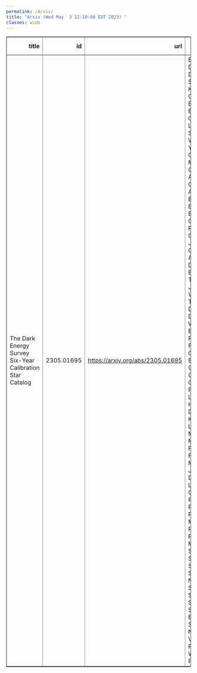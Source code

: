 ```yaml
---
permalink: /Arxiv/
title: "Arxiv (Wed May  3 22:10:08 EDT 2023) "
classes: wide
---
```

<table border="1" class="dataframe">
  <thead>
    <tr style="text-align: right;">
      <th>title</th>
      <th>id</th>
      <th>url</th>
      <th>authors</th>
      <th>Local Authors</th>
    </tr>
  </thead>
  <tbody>
    <tr>
      <td>The Dark Energy Survey Six-Year Calibration Star Catalog</td>
      <td>2305.01695</td>
      <td><a href="https://arxiv.org/abs/2305.01695" target="_blank">https://arxiv.org/abs/2305.01695</a></td>
      <td>E. S. Rykoff, D. L. Tucker, D. L. Burke, S. S. Allam, K. Bechtol, G. M. Bernstein, D. Brout, R. A. Gruendl, J. Lasker, J. A. Smith, W. C. Wester, B. Yanny, T. M. C. Abbott, M. Aguena, O. Alves, F. Andrade-Oliveira, J. Annis, D. Bacon, E. Bertin, D. Brooks, A. Carnero Rosell, J. Carretero, F. J. Castander, A. Choi, L. N. Da Costa, M. E. S. Pereira, T. M. Davis, J. De Vicente, H. T. Diehl, P. Doel, A. Drlica-Wagner, S. Everett, I. Ferrero, J. Frieman, J. García-Bellido, G. Giannini, D. Gruen, G. Gutierrez, S. R. Hinton, D. L. Hollowood, D. J. James, K. Kuehn, O. Lahav, J. L. Marshall, J. Mena-Fernández, F. Menanteau, J. Myles, B. D. Nord, R. L. C. Ogando, A. Palmese, A. Pieres, A. A. Plazas Malagón, M. Raveri, M. Rodgríguez-Monroy, E. Sanchez, B. Santiago, M. Schubnell, I. Sevilla-Noarbe, M. Smith, M. Soares-Santos, E. Suchyta, M. E. C. Swanson, T. N. Varga, M. Vincenzi, A. R. Walker, N. Weaverdyck, P. Wiseman</td>
      <td>Michael Rizzo Smith</td>
    </tr>
  </tbody>
</table>